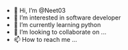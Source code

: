 - 👋 Hi, I’m @Neet03
- 👀 I’m interested in software developer 
- 🌱 I’m currently learning python
- 💞️ I’m looking to collaborate on ...
- 📫 How to reach me ...

<!---
Neet03/Neet03 is a ✨ special ✨ repository because its `README.md` (this file) appears on your GitHub profile.
You can click the Preview link to take a look at your changes.
--->
